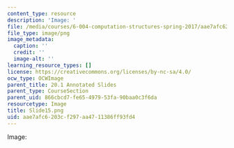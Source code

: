 ```yaml
---
content_type: resource
description: 'Image: '
file: /media/courses/6-004-computation-structures-spring-2017/aae7afc6203cf297aa4711386ff93fd4_Slide15.png
file_type: image/png
image_metadata:
  caption: ''
  credit: ''
  image-alt: ''
learning_resource_types: []
license: https://creativecommons.org/licenses/by-nc-sa/4.0/
ocw_type: OCWImage
parent_title: 20.1 Annotated Slides
parent_type: CourseSection
parent_uid: 866cbcd7-fe65-4979-53fa-90baa0c3f6da
resourcetype: Image
title: Slide15.png
uid: aae7afc6-203c-f297-aa47-11386ff93fd4
---
```

Image: 